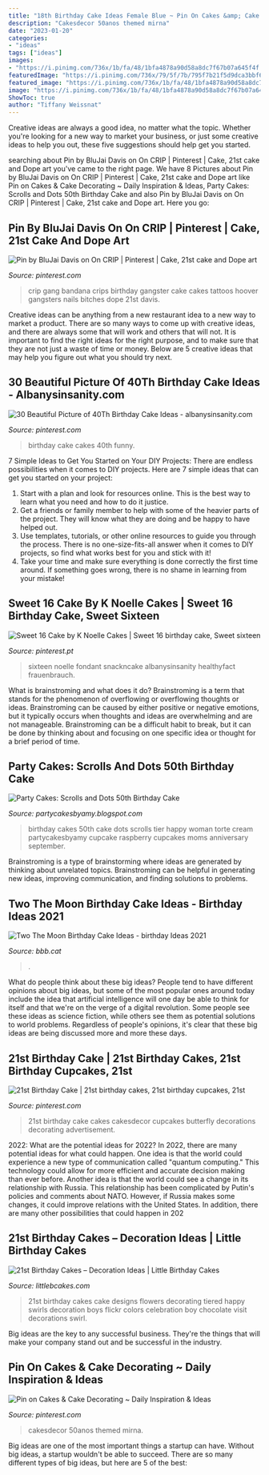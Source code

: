 ```yaml
---
title: "18th Birthday Cake Ideas Female Blue ~ Pin On Cakes &amp; Cake Decorating ~ Daily Inspiration &amp; Ideas"
description: "Cakesdecor 50anos themed mirna"
date: "2023-01-20"
categories:
- "ideas"
tags: ["ideas"]
images:
- "https://i.pinimg.com/736x/1b/fa/48/1bfa4878a90d58a8dc7f67b07a645f4f.jpg"
featuredImage: "https://i.pinimg.com/736x/79/5f/7b/795f7b21f5d9dca3bbf607df4e7cfc70--birthday-bash-th-birthday-cake.jpg"
featured_image: "https://i.pinimg.com/736x/1b/fa/48/1bfa4878a90d58a8dc7f67b07a645f4f.jpg"
image: "https://i.pinimg.com/736x/1b/fa/48/1bfa4878a90d58a8dc7f67b07a645f4f.jpg"
ShowToc: true
author: "Tiffany Weissnat"
---
```



Creative ideas are always a good idea, no matter what the topic. Whether you're looking for a new way to market your business, or just some creative ideas to help you out, these five suggestions should help get you started.

	

		
searching about Pin by BluJai Davis on On CRIP | Pinterest | Cake, 21st cake and Dope art you've came to the right page. We have 8 Pictures about Pin by BluJai Davis on On CRIP | Pinterest | Cake, 21st cake and Dope art like Pin on Cakes &amp; Cake Decorating ~ Daily Inspiration &amp; Ideas, Party Cakes: Scrolls and Dots 50th Birthday Cake and also Pin by BluJai Davis on On CRIP | Pinterest | Cake, 21st cake and Dope art. Here you go:
		
    
## Pin By BluJai Davis On On CRIP | Pinterest | Cake, 21st Cake And Dope Art

<img loading=lazy src="https://i.pinimg.com/736x/d0/a6/67/d0a66755343f09c7192b05d5b3e7ff3b--beautiful-cakes.jpg?b=t" onerror="this.onerror=null;this.src='https://tse1.mm.bing.net/th?id=OIP.pIRCwdCIwnGLJ9CsSHJyngAAAA&amp;pid=15.1';" alt="Pin by BluJai Davis on On CRIP | Pinterest | Cake, 21st cake and Dope art">

_Source: pinterest.com_

>crip gang bandana crips birthday gangster cake cakes tattoos hoover gangsters nails bitches dope 21st davis. 

	

Creative ideas can be anything from a new restaurant idea to a new way to market a product. There are so many ways to come up with creative ideas, and there are always some that will work and others that will not. It is important to find the right ideas for the right purpose, and to make sure that they are not just a waste of time or money. Below are 5 creative ideas that may help you figure out what you should try next.

    
## 30 Beautiful Picture Of 40Th Birthday Cake Ideas - Albanysinsanity.com

<img loading=lazy src="https://i.pinimg.com/736x/db/a5/8f/dba58fc4a3968f1ecfb8529308fc20b8.jpg" onerror="this.onerror=null;this.src='https://tse3.mm.bing.net/th?id=OIP.N933jVgZUfJVupUmw2LkkAHaIt&amp;pid=15.1';" alt="30 Beautiful Picture of 40Th Birthday Cake Ideas - albanysinsanity.com">

_Source: pinterest.com_

>birthday cake cakes 40th funny. 

	

7 Simple Ideas to Get You Started on Your DIY Projects:
There are endless possibilities when it comes to DIY projects. Here are 7 simple ideas that can get you started on your project:
1. Start with a plan and look for resources online. This is the best way to learn what you need and how to do it justice.
2. Get a friends or family member to help with some of the heavier parts of the project. They will know what they are doing and be happy to have helped out.
3. Use templates, tutorials, or other online resources to guide you through the process. There is no one-size-fits-all answer when it comes to DIY projects, so find what works best for you and stick with it!
4. Take your time and make sure everything is done correctly the first time around. If something goes wrong, there is no shame in learning from your mistake!

    
## Sweet 16 Cake By K Noelle Cakes | Sweet 16 Birthday Cake, Sweet Sixteen

<img loading=lazy src="https://i.pinimg.com/736x/79/5f/7b/795f7b21f5d9dca3bbf607df4e7cfc70--birthday-bash-th-birthday-cake.jpg" onerror="this.onerror=null;this.src='https://tse3.mm.bing.net/th?id=OIP.sVVUZz0AMGeI8WvT2RxhKgHaLH&amp;pid=15.1';" alt="Sweet 16 Cake by K Noelle Cakes | Sweet 16 birthday cake, Sweet sixteen">

_Source: pinterest.pt_

>sixteen noelle fondant snackncake albanysinsanity healthyfact frauenbrauch. 

	

What is brainstroming and what does it do?
Brainstroming is a term that stands for the phenomenon of overflowing or overflowing thoughts or ideas. Brainstroming can be caused by either positive or negative emotions, but it typically occurs when thoughts and ideas are overwhelming and are not manageable. Brainstroming can be a difficult habit to break, but it can be done by thinking about and focusing on one specific idea or thought for a brief period of time.

    
## Party Cakes: Scrolls And Dots 50th Birthday Cake

<img loading=lazy src="http://4.bp.blogspot.com/-dbY2osFwXOQ/Tmeuj7Wn7dI/AAAAAAAACx8/b3Qtd6ku6yw/s1600/IMG_0117.JPG" onerror="this.onerror=null;this.src='https://tse2.mm.bing.net/th?id=OIP.KeMwO7SAsELYoylAlfKkGQHaLG&amp;pid=15.1';" alt="Party Cakes: Scrolls and Dots 50th Birthday Cake">

_Source: partycakesbyamy.blogspot.com_

>birthday cakes 50th cake dots scrolls tier happy woman torte cream partycakesbyamy cupcake raspberry cupcakes moms anniversary september. 

	

Brainstroming is a type of brainstorming where ideas are generated by thinking about unrelated topics. Brainstroming can be helpful in generating new ideas, improving communication, and finding solutions to problems.

    
## Two The Moon Birthday Cake Ideas - Birthday Ideas 2021

<img loading=lazy src="https://i.pinimg.com/originals/2b/9d/55/2b9d5517f129dfa86fb57faa45f0b427.jpg" onerror="this.onerror=null;this.src='https://tse1.mm.bing.net/th?id=OIP.DEYPDeqHzJHSiAPKssvsrgHaLH&amp;pid=15.1';" alt="Two The Moon Birthday Cake Ideas - birthday Ideas 2021">

_Source: bbb.cat_

>. 

	

What do people think about these big ideas?
People tend to have different opinions about big ideas, but some of the most popular ones around today include the idea that artificial intelligence will one day be able to think for itself and that we're on the verge of a digital revolution. Some people see these ideas as science fiction, while others see them as potential solutions to world problems. Regardless of people's opinions, it's clear that these big ideas are being discussed more and more these days.

    
## 21st Birthday Cake | 21st Birthday Cakes, 21st Birthday Cupcakes, 21st

<img loading=lazy src="https://i.pinimg.com/736x/46/7a/50/467a508403ef5551408631e7a47651fb.jpg" onerror="this.onerror=null;this.src='https://tse1.mm.bing.net/th?id=OIP.o08547aNM9714wFGMGr3SAHaJ4&amp;pid=15.1';" alt="21st Birthday Cake | 21st birthday cakes, 21st birthday cupcakes, 21st">

_Source: pinterest.com_

>21st birthday cake cakes cakesdecor cupcakes butterfly decorations decorating advertisement. 

	

2022: What are the potential ideas for 2022?
In 2022, there are many potential ideas for what could happen. One idea is that the world could experience a new type of communication called "quantum computing." This technology could allow for more efficient and accurate decision making than ever before. Another idea is that the world could see a change in its relationship with Russia. This relationship has been complicated by Putin's policies and comments about NATO. However, if Russia makes some changes, it could improve relations with the United States. In addition, there are many other possibilities that could happen in 202
    
## 21st Birthday Cakes – Decoration Ideas | Little Birthday Cakes

<img loading=lazy src="http://www.littlebcakes.com/wp-content/uploads/2014/02/Cakes-For-21st-Birthday.jpg" onerror="this.onerror=null;this.src='https://tse1.mm.bing.net/th?id=OIP.uSeqh73WVoIdXQYJIJrMsQHaIq&amp;pid=15.1';" alt="21st Birthday Cakes – Decoration Ideas | Little Birthday Cakes">

_Source: littlebcakes.com_

>21st birthday cakes cake designs flowers decorating tiered happy swirls decoration boys flickr colors celebration boy chocolate visit decorations swirl. 

	

Big ideas are the key to any successful business. They're the things that will make your company stand out and be successful in the industry.

    
## Pin On Cakes &amp; Cake Decorating ~ Daily Inspiration &amp; Ideas

<img loading=lazy src="https://i.pinimg.com/736x/1b/fa/48/1bfa4878a90d58a8dc7f67b07a645f4f.jpg" onerror="this.onerror=null;this.src='https://tse1.mm.bing.net/th?id=OIP.m28O6hJstOtjW23-xXR4CwHaJ3&amp;pid=15.1';" alt="Pin on Cakes &amp; Cake Decorating ~ Daily Inspiration &amp; Ideas">

_Source: pinterest.com_

>cakesdecor 50anos themed mirna. 

	

Big ideas are one of the most important things a startup can have. Without big ideas, a startup wouldn't be able to succeed. There are so many different types of big ideas, but here are 5 of the best: 

